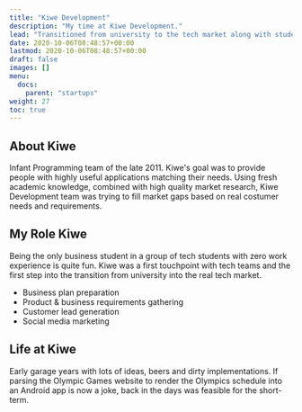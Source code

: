 ```yaml
---
title: "Kiwe Development"
description: "My time at Kiwe Development."
lead: "Transitioned from university to the tech market along with student friends."
date: 2020-10-06T08:48:57+00:00
lastmod: 2020-10-06T08:48:57+00:00
draft: false
images: []
menu:
  docs:
    parent: "startups"
weight: 27
toc: true
---
```


## About Kiwe

Infant Programming team of the late 2011. Kiwe's goal was to provide people with highly useful applications matching their needs. Using fresh academic knowledge, combined with high quality market research, Kiwe Development team was trying to fill market gaps based on real costumer needs and requirements.

## My Role Kiwe

Being the only business student in a group of tech students with zero work experience is quite fun. Kiwe was a first touchpoint with tech teams and the first step into the transition from university into the real tech market.

* Business plan preparation
* Product & business requirements gathering
* Customer lead generation
* Social media marketing

## Life at Kiwe

Early garage years with lots of ideas, beers and dirty implementations. If parsing the Olympic Games website to render the Olympics schedule into an Android app is now a joke, back in the days was feasible for the short-term.
